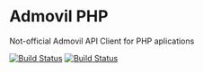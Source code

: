 # Admovil PHP

Not-official Admovil API Client for PHP aplications

[![Build Status](https://travis-ci.org/nietzscheson/admovil-php.svg?branch=master)](https://travis-ci.org/nietzscheson/admovil-php)
[![Build Status](https://travis-ci.org/nietzscheson/admovil-php.svg?branch=develop)](https://travis-ci.org/nietzscheson/admovil-php)
